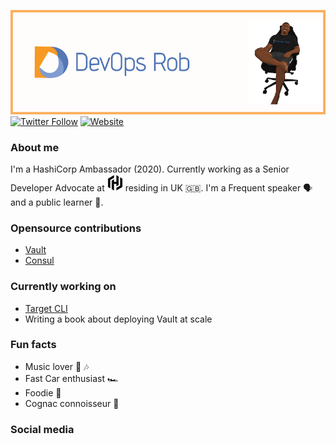 ![alt text](git-banner.png)
[![Twitter Follow](https://img.shields.io/twitter/follow/devops_rob?color=1DA1F2&logo=twitter&style=for-the-badge)](https://twitter.com/intent/follow?original_referer=https%3A%2F%2Fgithub.com%2Fdevops_rob&screen_name=devops_rob)
[![Website](https://img.shields.io/website?label=antonbabenko.com&style=for-the-badge&url=https%3A%2F%2Fwww.devopsrob.com)](https://www.devopsrob.com)

### About me
I'm a HashiCorp Ambassador (2020).  Currently working as a Senior Developer Advocate at  ![alt text](HashiCorp_Logomark_Black_RGB.png) residing in UK 🇬🇧. I'm a Frequent speaker 🗣 and a public learner 📝.

### Opensource contributions

- [Vault](https://github.com/hashicorp/vault)
- [Consul](https://github.com/hashicorp/consul)

### Currently working on

- [Target CLI](https://github.com/target-cli/target)
- Writing a book about deploying Vault at scale

### Fun facts

- Music lover 🎵 🎶
- Fast Car enthusiast 🏎
- Foodie 🍲
- Cognac connoisseur 🥃

### Social media

[website]: https://www.devopsrob.com
[twitter]: https://twitter.com/devops_rob
[linkedin]: https://linkedin.com/in/devopsrob
[youtube]: https://www.youtube.com/channel/UCX7LwI07jcOAi3ceiwd71fQ/

<!--
**devops-rob/devops-rob** is a ✨ _special_ ✨ repository because its `README.md` (this file) appears on your GitHub profile.

Here are some ideas to get you started:

- 🔭 I’m currently working on ...
- 🌱 I’m currently learning ...
- 👯 I’m looking to collaborate on ...
- 🤔 I’m looking for help with ...
- 💬 Ask me about ...
- 📫 How to reach me: ...
- 😄 Pronouns: ...
- ⚡ Fun fact: ...
-->
